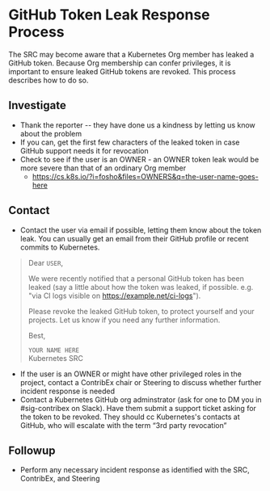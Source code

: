 # GitHub Token Leak Response Process

The SRC may become aware that a Kubernetes Org member has leaked a GitHub token. Because Org membership can confer privileges, it is important to ensure leaked GitHub tokens are revoked. This process describes how to do so.

## Investigate

* Thank the reporter -- they have done us a kindness by letting us know about the problem
* If you can, get the first few characters of the leaked token in case GitHub support needs it for revocation
* Check to see if the user is an OWNER - an OWNER token leak would be more severe than that of an ordinary Org member
    * https://cs.k8s.io/?i=fosho&files=OWNERS&q=the-user-name-goes-here

## Contact

* Contact the user via email if possible, letting them know about the token leak. You can usually get an email from their GitHub profile or recent commits to Kubernetes.
>Dear `USER`,
>
>We were recently notified that a personal GitHub token has been leaked (say a little about how the token was leaked, if possible. e.g. "via CI logs visible on https://example.net/ci-logs").
>
>Please revoke the leaked GitHub token, to protect yourself and your projects. Let us know if you need any further information.
>
>Best,
>
>`YOUR NAME HERE`  
>Kubernetes SRC
* If the user is an OWNER or might have other privileged roles in the project, contact a ContribEx chair or Steering to discuss whether further incident response is needed
* Contact a Kubernetes GitHub org adminstrator (ask for one to DM you in #sig-contribex on Slack). Have them submit a support ticket asking for the token to be revoked. They should cc Kubernetes's contacts at GitHub, who will escalate with the term “3rd party revocation”
## Followup
* Perform any necessary incident response as identified with the SRC, ContribEx, and Steering
